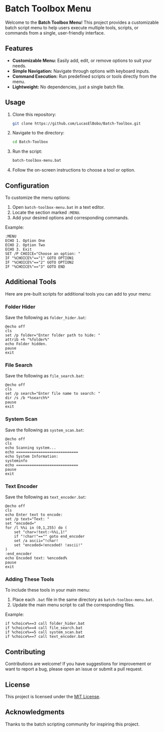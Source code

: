# Batch Toolbox Menu

Welcome to the **Batch Toolbox Menu**! This project provides a customizable batch script menu to help users execute multiple tools, scripts, or commands from a single, user-friendly interface.

## Features

- **Customizable Menu:** Easily add, edit, or remove options to suit your needs.
- **Simple Navigation:** Navigate through options with keyboard inputs.
- **Command Execution:** Run predefined scripts or tools directly from the menu.
- **Lightweight:** No dependencies, just a single batch file.

## Usage

1. Clone this repository:
   ```bash
   git clone https://github.com/LucasElBobo/Batch-Toolbox.git
   ```
2. Navigate to the directory:
   ```bash
   cd Batch-Toolbox
   ```
3. Run the script:
   ```bash
   batch-toolbox-menu.bat
   ```
4. Follow the on-screen instructions to choose a tool or option.

## Configuration

To customize the menu options:

1. Open `batch-toolbox-menu.bat` in a text editor.
2. Locate the section marked `:MENU`.
3. Add your desired options and corresponding commands.

Example:
```batch
:MENU
ECHO 1. Option One
ECHO 2. Option Two
ECHO 3. Exit
SET /P CHOICE="Choose an option: "
IF "%CHOICE%"=="1" GOTO OPTION1
IF "%CHOICE%"=="2" GOTO OPTION2
IF "%CHOICE%"=="3" GOTO END
```  

## Additional Tools

Here are pre-built scripts for additional tools you can add to your menu:

### Folder Hider
Save the following as `folder_hider.bat`:
```batch
@echo off
cls
set /p folder="Enter folder path to hide: "
attrib +h "%folder%"
echo Folder hidden.
pause
exit
```

### File Search
Save the following as `file_search.bat`:
```batch
@echo off
cls
set /p search="Enter file name to search: "
dir /s /b *%search%*
pause
exit
```

### System Scan
Save the following as `system_scan.bat`:
```batch
@echo off
cls
echo Scanning system...
echo ============================
echo System Information:
systeminfo
echo ============================
pause
exit
```

### Text Encoder
Save the following as `text_encoder.bat`:
```batch
@echo off
cls
echo Enter text to encode:
set /p text="Text: "
set "encoded="
for /l %%i in (0,1,255) do (
    set "char=!text:~%%i,1!"
    if "!char!"=="" goto end_encoder
    set /a ascii=^!char!
    set "encoded=!encoded! !ascii!"
)
:end_encoder
echo Encoded text: %encoded%
pause
exit
```

### Adding These Tools

To include these tools in your main menu:

1. Place each `.bat` file in the same directory as `batch-toolbox-menu.bat`.
2. Update the main menu script to call the corresponding files.

Example:
```batch
if %choice%==3 call folder_hider.bat
if %choice%==4 call file_search.bat
if %choice%==5 call system_scan.bat
if %choice%==7 call text_encoder.bat
```

## Contributing

Contributions are welcome! If you have suggestions for improvement or want to report a bug, please open an issue or submit a pull request.

## License

This project is licensed under the [MIT License](LICENSE).

## Acknowledgments

Thanks to the batch scripting community for inspiring this project.
